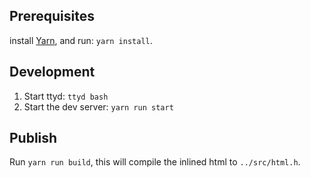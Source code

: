 ## Prerequisites

install [Yarn](https://yarnpkg.com), and run: `yarn install`.

## Development

1. Start ttyd: `ttyd bash`
2. Start the dev server: `yarn run start`

## Publish

Run `yarn run build`, this will compile the inlined html to `../src/html.h`.
